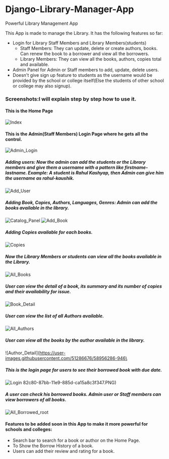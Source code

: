# Django-Library-Manager-App
Powerful Library Management App

This App is made to manage the Library. It has the following features so far:
- Login for Library Staff Members and Library Members(students)
  - Staff Members: They can update, delete or create authors, books. Can renew the book to a borrower and view all the borrowers.
  - Library Members: They can view all the books, authors, copies total and available.
- Admin Panel for Admin or Staff members to add, update, delete users.
- Doesn't give sign up feature to students as the username would be provided by the school or college itself(Else the students of other school or college may also signup).

### Screenshots:I will explain step by step how to use it.

#### This is the Home Page
![Index](https://user-images.githubusercontent.com/51286676/58951936-0b97c380-87b0-11e9-920d-ef70e04289d0.PNG)

#### This is the Admin(Staff Members) Login Page where he gets all the control.
![Admin_Login](https://user-images.githubusercontent.com/51286676/58999688-8e5a6600-8824-11e9-86e9-9c0496b0058f.PNG)

##### Adding users: Now the admin can add the students or the Library members and give them a username with a pattern like firstname-lastname. Example: A student is Rahul Kashyap, then Admin can give him the username as rahul-kaushik.
![Add_User](https://user-images.githubusercontent.com/51286676/58956611-60413b80-87bc-11e9-83e6-f10f0500f605.PNG)

##### Adding Book, Copies, Authors, Languages, Genres: Admin can add the books available in the library.
![Catalog_Panel](https://user-images.githubusercontent.com/51286676/58999789-37a15c00-8825-11e9-9dfd-4d54a474758c.PNG)
![Add_Book](https://user-images.githubusercontent.com/51286676/58999850-87802300-8825-11e9-863b-685c5c0b973f.PNG)
##### Adding Copies available for each books.
![Copies](https://user-images.githubusercontent.com/51286676/58999881-b0081d00-8825-11e9-998e-b4e825b8b93a.PNG)

##### Now the Library Members or students can view all the books available in the Library.
![All_Books](https://user-images.githubusercontent.com/51286676/58956155-50752780-87bb-11e9-9f9a-fc72eb91e77b.PNG)

##### User can view the detail of a book, its summary and its number of copies and their availability for issue.
![Book_Detail](https://user-images.githubusercontent.com/51286676/58956246-81555c80-87bb-11e9-88de-91907186daf4.PNG)

##### User can view the list of all Authors available.
![All_Authors](https://user-images.githubusercontent.com/51286676/58956230-78648b00-87bb-11e9-8b2b-d8a219b8721f.PNG)

##### User can view all the books by the author available in the library.
![Author_Detail](https://user-images.githubusercontent.com/51286676/58956286-946\

##### This is the login page for users to see their borrowed book with due date.
![Login](https://user-images.githubusercontent.com/51286676/58956270-8ca88800-87bb-11e9-86c2-de3dbad154b8.PNG)
82c80-87bb-11e9-885d-ca15a8c3f347.PNG)

##### A user can check his borrowed books. Admin user or Staff members can view borrowers of all books.
![All_Borrowed_root](https://user-images.githubusercontent.com/51286676/58956316-a2b64880-87bb-11e9-88ea-007f92b47c86.PNG)

#### Features to be added soon in this App to make it more powerful for schools and colleges:
- Search bar to search for a book or author on the Home Page.
- To Show the Borrow History of a book.
- Users can add their review and rating for a book.
